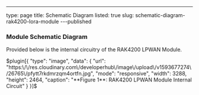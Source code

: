 ---
type: page
title: Schematic Diagram
listed: true
slug: schematic-diagram-rak4200-lora-module
---published

### Module Schematic Diagram

Provided below is the internal circuitry of the RAK4200 LPWAN Module.

$plugin[{
    "type": "image",
    "data": {
        "url": "https:\/\/res.cloudinary.com\/developerhub\/image\/upload\/v1593677274\/26765\/pfytt7rkdmrzqm4ortfn.jpg",
        "mode": "responsive",
        "width": 3288,
        "height": 2464,
        "caption": "**Figure 1**: RAK4200 LPWAN Module Internal Circuit"
    }
}]$

